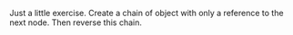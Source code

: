 Just a little exercise.
Create a chain of object with only a reference to the next node. Then reverse this chain.
